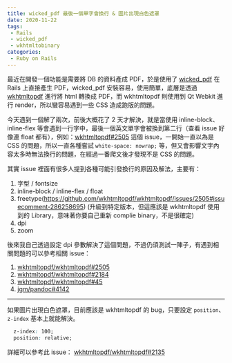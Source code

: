 ```yaml
---
title: wicked_pdf 最後一個單字會換行 & 圖片出現白色遮罩
date: 2020-11-22
tags:
 - Rails
 - wicked_pdf
 - wkhtmltobinary
categories: 
 - Ruby on Rails
---
```


最近在開發一個功能是需要將 DB 的資料產成 PDF，於是使用了 [wicked_pdf](https://github.com/mileszs/wicked_pdf) 在 Rails 上直接產生 PDF，wicked_pdf 安裝容易，使用簡單，底層是透過 [wkhtmltopdf](https://github.com/wkhtmltopdf/wkhtmltopdf) 進行將 html 轉換成 PDF，而 wkhtmltopdf 則使用到 Qt Webkit 進行 render，所以蠻容易遇到一些 CSS 造成跑版的問題。

今天遇到一個解了兩次，前後大概花了 2 天才解決，就是當使用 inline-block、inline-flex 等會遇到一行字中，最後一個英文單字會被換到第二行（查看 issue 好像連 float 都有），例如：[wkhtmltopdf#2505](https://github.com/wkhtmltopdf/wkhtmltopdf/issues/2505) 這個 issue，一開始一直以為是 CSS 的問題，所以一直各種嘗試 `white-space: nowrap;` 等，但又會影響文字內容太多時無法換行的問題，在經過一番爬文後才發現不是 CSS 的問題。

其實 issue 裡面有很多人提到各種可能引發換行的原因及解法，主要有：

1. 字型 / fontsize
2. inline-block / inline-flex / float
3. freetype(https://github.com/wkhtmltopdf/wkhtmltopdf/issues/2505#issuecomment-286258695) (升級到特定版本，但這應該是 wkhtmltopdf 使用到的 Library，意味著你要自己重新 complie binary，不是很確定)
4. dpi
5. zoom

後來我自己透過設定 dpi 參數解決了這個問題，不過仍須測試一陣子，有遇到相關問題的可以參考相關 issue：
1. [wkhtmltopdf/wkhtmltopdf#2505](https://github.com/wkhtmltopdf/wkhtmltopdf/issues/2505)
2. [wkhtmltopdf/wkhtmltopdf#2184](https://github.com/wkhtmltopdf/wkhtmltopdf/issues/2184)
3. [wkhtmltopdf/wkhtmltopdf#45](https://github.com/wkhtmltopdf/wkhtmltopdf/issues/45)
4. [jgm/pandoc#4142](https://github.com/jgm/pandoc/issues/4142)

---

如果圖片出現白色遮罩，目前應該是 wkhtmltopdf 的 bug，只要設定 `position`、`z-index` 基本上就能解決。

```css
  z-index: 100;
  position: relative;
```

詳細可以參考此 issue：
[wkhtmltopdf/wkhtmltopdf#2135](https://github.com/wkhtmltopdf/wkhtmltopdf/issues/2135)